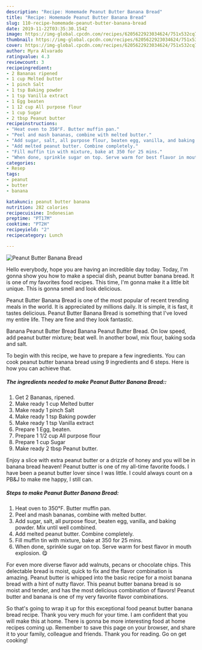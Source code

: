 ```yaml
---
description: "Recipe: Homemade Peanut Butter Banana Bread"
title: "Recipe: Homemade Peanut Butter Banana Bread"
slug: 110-recipe-homemade-peanut-butter-banana-bread
date: 2019-11-22T03:35:30.154Z
image: https://img-global.cpcdn.com/recipes/6205622923034624/751x532cq70/peanut-butter-banana-bread-recipe-main-photo.jpg
thumbnail: https://img-global.cpcdn.com/recipes/6205622923034624/751x532cq70/peanut-butter-banana-bread-recipe-main-photo.jpg
cover: https://img-global.cpcdn.com/recipes/6205622923034624/751x532cq70/peanut-butter-banana-bread-recipe-main-photo.jpg
author: Myra Alvarado
ratingvalue: 4.3
reviewcount: 3
recipeingredient:
- 2 Bananas ripened
- 1 cup Melted butter
- 1 pinch Salt
- 1 tsp Baking powder
- 1 tsp Vanilla extract
- 1 Egg beaten
- 1 12 cup All purpose flour
- 1 cup Sugar
- 2 tbsp Peanut butter
recipeinstructions:
- "Heat oven to 350°F. Butter muffin pan."
- "Peel and mash bananas, combine with melted butter."
- "Add sugar, salt, all purpose flour, beaten egg, vanilla, and baking powder. Mix until well combined."
- "Add melted peanut butter. Combine completely."
- "Fill muffin tin with mixture, bake at 350 for 25 mins."
- "When done, sprinkle sugar on top. Serve warm for best flavor in mouth explosion. 😋"
categories:
- Resep
tags:
- peanut
- butter
- banana

katakunci: peanut butter banana
nutrition: 282 calories
recipecuisine: Indonesian
preptime: "PT17M"
cooktime: "PT2H"
recipeyield: "2"
recipecategory: Lunch

---
```



![Peanut Butter Banana Bread](https://img-global.cpcdn.com/recipes/6205622923034624/751x532cq70/peanut-butter-banana-bread-recipe-main-photo.jpg)

Hello everybody, hope you are having an incredible day today. Today, I'm gonna show you how to make a special dish, peanut butter banana bread. It is one of my favorites food recipes. This time, I'm gonna make it a little bit unique. This is gonna smell and look delicious.

Peanut Butter Banana Bread is one of the most popular of recent trending meals in the world. It is appreciated by millions daily. It is simple, it is fast, it tastes delicious. Peanut Butter Banana Bread is something that I've loved my entire life. They are fine and they look fantastic.

Banana Peanut Butter Bread Banana Peanut Butter Bread. On low speed, add peanut butter mixture; beat well. In another bowl, mix flour, baking soda and salt.


To begin with this recipe, we have to prepare a few ingredients. You can cook peanut butter banana bread using 9 ingredients and 6 steps. Here is how you can achieve that.

##### The ingredients needed to make Peanut Butter Banana Bread::

1. Get 2 Bananas, ripened.
1. Make ready 1 cup Melted butter
1. Make ready 1 pinch Salt
1. Make ready 1 tsp Baking powder
1. Make ready 1 tsp Vanilla extract
1. Prepare 1 Egg, beaten.
1. Prepare 1 1/2 cup All purpose flour
1. Prepare 1 cup Sugar
1. Make ready 2 tbsp Peanut butter.


Enjoy a slice with extra peanut butter or a drizzle of honey and you will be in banana bread heaven! Peanut butter is one of my all-time favorite foods. I have been a peanut butter lover since I was little. I could always count on a PB&amp;J to make me happy, I still can. 

##### Steps to make Peanut Butter Banana Bread:

1. Heat oven to 350°F. Butter muffin pan.
1. Peel and mash bananas, combine with melted butter.
1. Add sugar, salt, all purpose flour, beaten egg, vanilla, and baking powder. Mix until well combined.
1. Add melted peanut butter. Combine completely.
1. Fill muffin tin with mixture, bake at 350 for 25 mins.
1. When done, sprinkle sugar on top. Serve warm for best flavor in mouth explosion. 😋


For even more diverse flavor add walnuts, pecans or chocolate chips. This delectable bread is moist, quick to fix and the flavor combination is amazing. Peanut butter is whipped into the basic recipe for a moist banana bread with a hint of nutty flavor. This peanut butter banana bread is so moist and tender, and has the most delicious combination of flavors! Peanut butter and banana is one of my very favorite flavor combinations. 

So that's going to wrap it up for this exceptional food peanut butter banana bread recipe. Thank you very much for your time. I am confident that you will make this at home. There is gonna be more interesting food at home recipes coming up. Remember to save this page on your browser, and share it to your family, colleague and friends. Thank you for reading. Go on get cooking!
